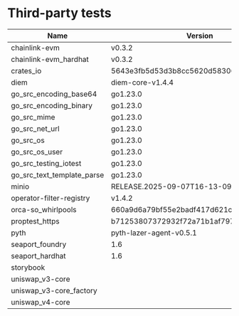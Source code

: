 # Third-party tests

| Name                       | Version                                  | Framework | Full | Linux | macOS | Windows | Partition |
| -------------------------- | ---------------------------------------- | --------- | ---- | ----- | ----- | ------- | --------- |
| chainlink-evm              | v0.3.2                                   |           |      | X     | X     | X       | 0         |
| chainlink-evm_hardhat      | v0.3.2                                   | hardhat   |      | X     | X     | X       | 0         |
| crates_io                  | 5643e3fb5d53d3b8cc5620d583068ae17e82b5c3 |           |      | X     | X     | X       | 0         |
| diem                       | diem-core-v1.4.4                         |           |      | X     | X     | X       | 1         |
| go_src_encoding_base64     | go1.23.0                                 | go        | X    | X     | X     | X       | 0         |
| go_src_encoding_binary     | go1.23.0                                 | go        | X    | X     | X     |         | 0         |
| go_src_mime                | go1.23.0                                 | go        | X    | X     | X     |         | 0         |
| go_src_net_url             | go1.23.0                                 | go        | X    | X     | X     | X       | 0         |
| go_src_os                  | go1.23.0                                 | go        | X    | X     | X     |         | 0         |
| go_src_os_user             | go1.23.0                                 | go        | X    | X     |       |         | 1         |
| go_src_testing_iotest      | go1.23.0                                 | go        | X    | X     | X     | X       | 1         |
| go_src_text_template_parse | go1.23.0                                 | go        | X    | X     | X     | X       | 1         |
| minio                      | RELEASE.2025-09-07T16-13-09Z             |           |      | X     | X     | X       | 1         |
| operator-filter-registry   | v1.4.2                                   |           |      | X     | X     | X       | 0         |
| orca-so_whirlpools         | 660a9d6a79bf55e2badf417d621c63b023c4b67e | anchor    | X    | X     |       |         | 2         |
| proptest_https             | b71253807372932f72a71b1af7975371a41e7c88 |           | X    | X     | X     | X       | 0         |
| pyth                       | pyth-lazer-agent-v0.5.1                  | anchor    |      | X     | X     |         | 0         |
| seaport_foundry            | 1.6                                      | foundry   | X    | X     | X     | X       | 1         |
| seaport_hardhat            | 1.6                                      | hardhat   |      | X     | X     | X       | 1         |
| storybook                  |                                          |           | X    | X     | X     |         | 0         |
| uniswap_v3-core            |                                          |           |      | X     | X     | X       | 0         |
| uniswap_v3-core_factory    |                                          |           | X    | X     | X     | X       | 1         |
| uniswap_v4-core            |                                          |           | X    | X     | X     |         | 0         |
